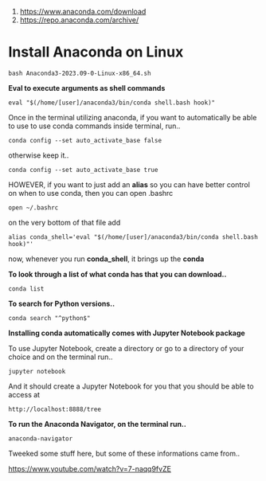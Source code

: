 1) https://www.anaconda.com/download
2) https://repo.anaconda.com/archive/

# Install Anaconda on Linux

``` bash Anaconda3-2023.09-0-Linux-x86_64.sh ```

**Eval to execute arguments as shell commands**

``` eval "$(/home/[user]/anaconda3/bin/conda shell.bash hook)" ```

Once in the terminal utilizing anaconda, if you want to automatically be able to use to use conda commands inside terminal, run..

``` conda config --set auto_activate_base false ```

otherwise keep it..

``` conda config --set auto_activate_base true ```

HOWEVER, if you want to just add an **alias** so you can have better control on when to use conda, then you can open .bashrc

``` open ~/.bashrc ```

on the very bottom of that file add

``` alias conda_shell='eval "$(/home/[user]/anaconda3/bin/conda shell.bash hook)"' ```

now, whenever you run **conda_shell**, it brings up the **conda**

**To look through a list of what conda has that you can download..**

``` conda list ```

**To search for Python versions..**

``` conda search "^python$" ```

**Installing **conda** automatically comes with Jupyter Notebook package**

To use Jupyter Notebook, create a directory or go to a directory of your choice and on the terminal run..

``` jupyter notebook ```

And it should create a Jupyter Notebook for you that you should be able to access at

``` http://localhost:8888/tree ```

**To run the Anaconda Navigator, on the terminal run..**

``` anaconda-navigator ```

Tweeked some stuff here, but some of these informations came from..

https://www.youtube.com/watch?v=7-naqq9fvZE
